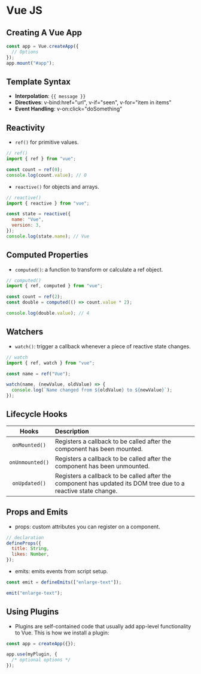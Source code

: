 # Vue JS

## Creating A Vue App

```javascript
const app = Vue.createApp({
  // Options
});
app.mount("#app");
```

## Template Syntax

- **Interpolation**: `{{ message }}`
- **Directives**: v-bind:href="url", v-if="seen", v-for="item in items"
- **Event Handling**: v-on:click="doSomething"

## Reactivity

- `ref()` for primitive values.

```javascript
// ref()
import { ref } from "vue";

const count = ref(0);
console.log(count.value); // 0
```

- `reactive()` for objects and arrays.

```javascript
// reactive()
import { reactive } from "vue";

const state = reactive({
  name: "Vue",
  version: 3,
});
console.log(state.name); // Vue
```

## Computed Properties

- `computed()`: a function to transform or calculate a ref object.

```javascript
// computed()
import { ref, computed } from "vue";

const count = ref(2);
const double = computed(() => count.value * 2);

console.log(double.value); // 4
```

## Watchers

- `watch()`: trigger a callback whenever a piece of reactive state changes.

```javascript
// watch
import { ref, watch } from "vue";

const name = ref("Vue");

watch(name, (newValue, oldValue) => {
  console.log(`Name changed from ${oldValue} to ${newValue}`);
});
```

## Lifecycle Hooks

|      Hooks      | Description                                                                                                    |
| :-------------: | :------------------------------------------------------------------------------------------------------------- |
|  `onMounted()`  | Registers a callback to be called after the component has been mounted.                                        |
| `onUnmounted()` | Registers a callback to be called after the component has been unmounted.                                      |
|  `onUpdated()`  | Registers a callback to be called after the component has updated its DOM tree due to a reactive state change. |

## Props and Emits

- props: custom attributes you can register on a component.

```javascript
// declaration
defineProps({
  title: String,
  likes: Number,
});
```

- emits: emits events from script setup.

```javascript
const emit = defineEmits(["enlarge-text"]);

emit("enlarge-text");
```

## Using Plugins

- Plugins are self-contained code that usually add app-level functionality to Vue. This is how we install a plugin:

```javascript
const app = createApp({});

app.use(myPlugin, {
  /* optional options */
});
```
